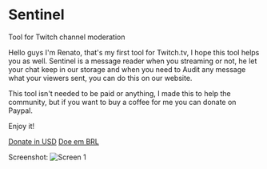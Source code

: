 # Sentinel 

Tool for Twitch channel moderation

Hello guys
I'm Renato, that's my first tool for Twitch.tv, I hope this tool helps you as well.
Sentinel is a message reader when you streaming or not, he let your chat keep in our storage and when you need to Audit any message what your viewers sent, you can do this on our website.

This tool isn't needed to be paid or anything, I made this to help the community, but if you want to buy a coffee for me you can donate on Paypal.

Enjoy it!

[Donate in USD](https://www.paypal.com/cgi-bin/webscr?cmd=_s-xclick&hosted_button_id=ZWUU2WZZZHBHW&source=url)    [Doe em BRL](https://www.paypal.com/cgi-bin/webscr?cmd=_s-xclick&hosted_button_id=NMQDJLF78M3KL&source=url)


Screenshot:
![Screen 1](https://i.imgur.com/Z5BOHOL.png)
